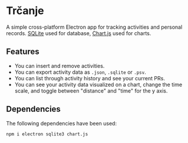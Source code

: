 # Trčanje

A simple cross-platform Electron app for tracking activities and personal records. [SQLite](https://www.sqlite.org/index.html) used for database, [Chart.js](https://www.chartjs.org/) used for charts.

## Features

* You can insert and remove activities.
* You can export activity data as `.json`, `.sqlite` or `.psv`.
* You can list through activity history and see your current PRs.
* You can see your activity data visualized on a chart, change the time scale, and toggle between "distance" and "time" for the y axis.

## Dependencies

The following dependencies have been used:

```sh
npm i electron sqlite3 chart.js
```
